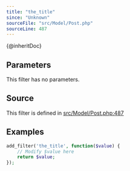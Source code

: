 ```yaml
---
title: "the_title"
since: "Unknown"
sourceFile: "src/Model/Post.php"
sourceLine: 487
---
```



{@inheritDoc}

## Parameters

This filter has no parameters.




## Source

This filter is defined in [src/Model/Post.php:487](https://github.com/wp-graphql/wp-graphql/blob/develop/src/Model/Post.php#L487)


## Examples

```php
add_filter('the_title', function($value) {
    // Modify $value here
    return $value;
});
```